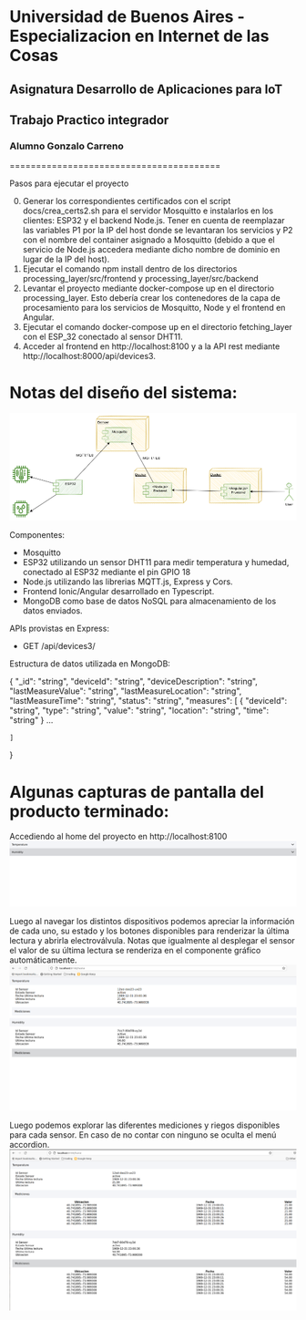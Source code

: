 # Universidad de Buenos Aires - Especializacion en Internet de las Cosas
## Asignatura Desarrollo de Aplicaciones para IoT
## Trabajo Practico integrador
### Alumno Gonzalo Carreno
========================================


Pasos para ejecutar el proyecto

0) Generar los correspondientes certificados con el script docs/crea_certs2.sh para el servidor Mosquitto e instalarlos en los clientes: ESP32 y el backend Node.js. Tener en cuenta de reemplazar las variables P1 por la IP del host donde se levantaran los servicios y P2 con el nombre del container asignado a Mosquitto (debido a que el servicio de Node.js accedera mediante dicho nombre de dominio en lugar de la IP del host).
1) Ejecutar el comando npm install dentro de los directorios processing_layer/src/frontend y processing_layer/src/backend 
2) Levantar el proyecto mediante docker-compose up en el directorio processing_layer. Esto debería crear los contenedores de la capa de procesamiento para los servicios de Mosquitto, Node y el frontend en Angular.
3) Ejecutar el comando docker-compose up en el directorio fetching_layer con el ESP_32 conectado al sensor DHT11.
4) Acceder al frontend en http://localhost:8100 y a la API rest mediante http://localhost:8000/api/devices3.


Notas del diseño del sistema:
=========================================

![alt text](./docs/Architecture.drawio.png)

Componentes:
- Mosquitto
- ESP32 utilizando un sensor DHT11 para medir temperatura y humedad, conectado al ESP32 mediante el pin GPIO 18
- Node.js utilizando las librerias MQTT.js, Express y Cors.
- Frontend Ionic/Angular desarrollado en Typescript.
- MongoDB como base de datos NoSQL para almacenamiento de los datos enviados. 


APIs provistas en Express:
- GET /api/devices3/

Estructura de datos utilizada en MongoDB:

{
    "_id": "string",
    "deviceId": "string",
    "deviceDescription": "string",
    "lastMeasureValue": "string",
    "lastMeasureLocation": "string",
    "lastMeasureTime": "string",
    "status": "string",
    "measures": [
        {
            "deviceId": "string",
            "type": "string",
            "value": "string",
            "location": "string",
            "time": "string"
        } ...
      
    ]
}


Algunas capturas de pantalla del producto terminado:
===================================================

Accediendo al home del proyecto en http://localhost:8100
![alt text](./docs/Screenshot1.png)

Luego al navegar los distintos dispositivos podemos apreciar la información de cada uno, su estado y los botones disponibles para renderizar la última lectura y abrirla electroválvula. Notas que igualmente al desplegar el sensor el valor de su última lectura se renderiza en el componente gráfico automáticamente.
![alt text](./docs/Screenshot2.png)

Luego podemos explorar las diferentes mediciones y riegos disponibles para cada sensor. En caso de no contar con ninguno se oculta el menú accordion.
![alt text](./docs/Screenshot3.png)

